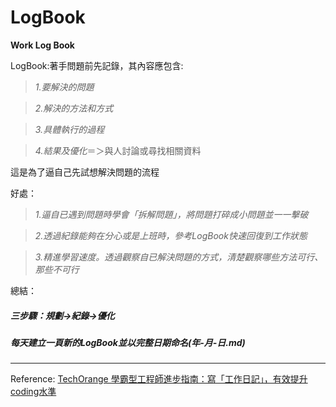 # LogBook
**Work Log Book**

LogBook:著手問題前先記錄，其內容應包含:
> *1.要解決的問題*

> *2.解決的方法和方式*

> *3.具體執行的過程*

> *4.結果及優化*＝＞與人討論或尋找相關資料

這是為了逼自己先試想解決問題的流程

好處：
> *1.逼自已遇到問題時學會「拆解問題」，將問題打碎成小問題並一一擊破*

> *2.透過紀錄能夠在分心或是上班時，參考LogBook快速回復到工作狀態*

> *3.精進學習速度。透過觀察自已解決問題的方式，清楚觀察哪些方法可行、那些不可行*

總結：
##### 三步驟：***規劃->紀錄->優化***
##### 每天建立一頁新的LogBook並以完整日期命名(年-月-日.md)
_ _ _

Reference:
[TechOrange 學霸型工程師進步指南：寫「工作日記」，有效提升coding水準](https://buzzorange.com/techorange/2017/12/08/coder-logbook/)